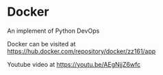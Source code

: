 # Docker

An implement of Python DevOps

Docker can be visited at https://hub.docker.com/repository/docker/zz161/app

Youtube video at https://youtu.be/AEgNjjZ6wfc

